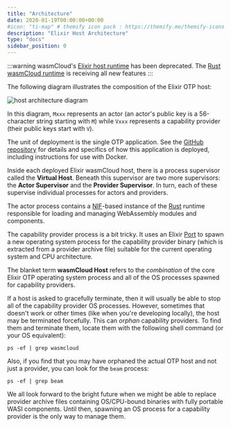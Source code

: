 ```yaml
---
title: "Architecture"
date: 2020-01-19T00:00:00+00:00
#icon: "ti-map" # themify icon pack : https://themify.me/themify-icons
description: "Elixir Host Architecture"
type: "docs"
sidebar_position: 0
---
```


:::warning
wasmCloud's [Elixir host runtime](https://github.com/wasmcloud/wasmcloud-otp) has been deprecated. The [Rust wasmCloud runtime](https://github.com/wasmCloud/wasmCloud) is receiving all new features
:::

The following diagram illustrates the composition of the Elixir OTP host:

![host architecture diagram](./otp_host_arch.png)

In this diagram, `Mxxx` represents an actor (an actor's public key is a 56-character string starting with `M`) while `Vxxx` represents a capability provider (their public keys start with `V`).

The unit of deployment is the single OTP application. See the [GitHub repository](https://github.com/wasmcloud/wasmcloud-otp) for details and specifics of how this application is deployed, including instructions for use with Docker.

Inside each deployed Elixir wasmCloud host, there is a process supervisor called the **Virtual Host**. Beneath this supervisor are two more supervisors: the **Actor Supervisor** and the **Provider Supervisor**. In turn, each of these supervise individual processes for actors and providers.

The actor process contains a [NIF](https://www.erlang.org/doc/tutorial/nif.html)-based instance of the [Rust](https://github.com/wasmcloud/wasmcloud) runtime responsible for loading and managing WebAssembly modules and components.

The capability provider process is a bit tricky. It uses an Elixir [Port](https://hexdocs.pm/elixir/1.14.4/Port.html) to spawn a new operating system process for the capability provider binary (which is extracted from a provider archive file) suitable for the current operating system and CPU architecture.

The blanket term **wasmCloud Host** refers to the _combination_ of the core Elixir OTP operating system process and all of the OS processes spawned for capability providers.

If a host is asked to gracefully terminate, then it will usually be able to stop all of the capability provider OS processes. However, sometimes that doesn't work or other times (like when you're developing locally), the host may be terminated forcefully. This can _orphan_ capability providers. To find them and terminate them, locate them with the following shell command (or your OS equivalent):

```
ps -ef | grep wasmcloud
```

Also, if you find that you may have orphaned the actual OTP host and not just a provider, you can look for the `beam` process:

```
ps -ef | grep beam
```

We all look forward to the bright future when we might be able to replace provider archive files containing OS/CPU-bound binaries with fully portable WASI components. Until then, spawning an OS process for a capability provider is the only way to manage them.
